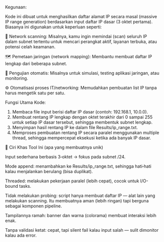 Kegunaan:

Kode ini dibuat untuk menghasilkan daftar alamat IP secara masal (massive IP range generation) berdasarkan input daftar IP dasar (3 oktet pertama). Biasanya ini digunakan untuk keperluan seperti:

🔎 Network scanning: Misalnya, kamu ingin memindai (scan) seluruh IP dalam subnet tertentu untuk mencari perangkat aktif, layanan terbuka, atau potensi celah keamanan.

🗺️ Pemetaan jaringan (network mapping): Membantu membuat daftar IP lengkap dari beberapa subnet.

🧪 Pengujian otomatis: Misalnya untuk simulasi, testing aplikasi jaringan, atau monitoring.

⚙️ Otomatisasi proses IT/networking: Memudahkan pembuatan list IP tanpa harus mengetik satu per satu.

Fungsi Utama Kode:

1. Membaca file input berisi daftar IP dasar (contoh: 192.168.1, 10.0.0).
2. Membuat rentang IP lengkap dengan oktet terakhir dari 0 sampai 255 untuk setiap IP dasar tersebut, sehingga membentuk subnet lengkap.
3. Menyimpan hasil rentang IP ke dalam file Results/ip_range.txt.
4. Memproses pembuatan rentang IP secara paralel menggunakan multiple thread, sehingga mempercepat eksekusi ketika ada banyak IP dasar.

📌 Ciri Khas Tool Ini (apa yang membuatnya unik)

Input sederhana berbasis 3‑oktet → fokus pada subnet /24.

Mode append: menambahkan ke Results/ip_range.txt, sehingga hati‑hati kalau menjalankan berulang (bisa duplikat).

Threaded: melakukan pekerjaan paralel (lebih cepat), cocok untuk I/O-bound tasks.

Tidak melakukan probing: script hanya membuat daftar IP — alat lain yang melakukan scanning. Itu membuatnya aman (lebih ringan) tapi berguna sebagai komponen pipeline.

Tampilannya ramah: banner dan warna (colorama) membuat interaksi lebih enak.

Tanpa validasi ketat: cepat, tapi silent fail kalau input salah — sulit dimonitor kalau ada error.

